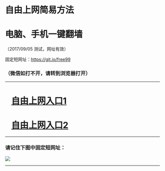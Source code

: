 ﻿# 自由上网简易方法

# 电脑、手机一键翻墙

（2017/09/05 测试，网址有效）

固定短网址：https://git.io/free99

### （微信如打不开，请转到浏览器打开）


***





# &nbsp;&nbsp; <a href="http://ft2900820405.fwq-tz1001.xyz/fwqtz01.html?t=09050018658 " target="_blank">自由上网入口1</a>
# &nbsp;&nbsp; <a href="http://ft2765717519.fwq-tz1002.xyz/fwqtz02.html?t=090500121839 " target="_blank">自由上网入口2</a>
***

### 请记住下图中固定短网址：

<img src="https://s3-us-west-2.amazonaws.com/fwq-1001/yjfq-20170905okok.png" /> 


***

